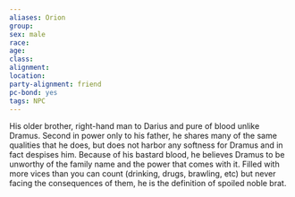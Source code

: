 ```yaml
---
aliases: Orion
group: 
sex: male
race: 
age: 
class:
alignment:
location: 
party-alignment: friend
pc-bond: yes
tags: NPC
---
```


His older brother, right-hand man to Darius and pure of blood unlike Dramus. Second in power only to his father, he shares many of the same qualities that he does, but does not harbor any softness for Dramus and in fact despises him. Because of his bastard blood, he believes Dramus to be unworthy of the family name and the power that comes with it. Filled with more vices than you can count (drinking, drugs, brawling, etc) but never facing the consequences of them, he is the definition of spoiled noble brat.
